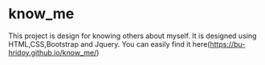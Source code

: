 # know_me

This project is design for knowing others about myself. It is designed using HTML,CSS,Bootstrap and Jquery. You can easily find it here(https://bu-hridoy.github.io/know_me/)
